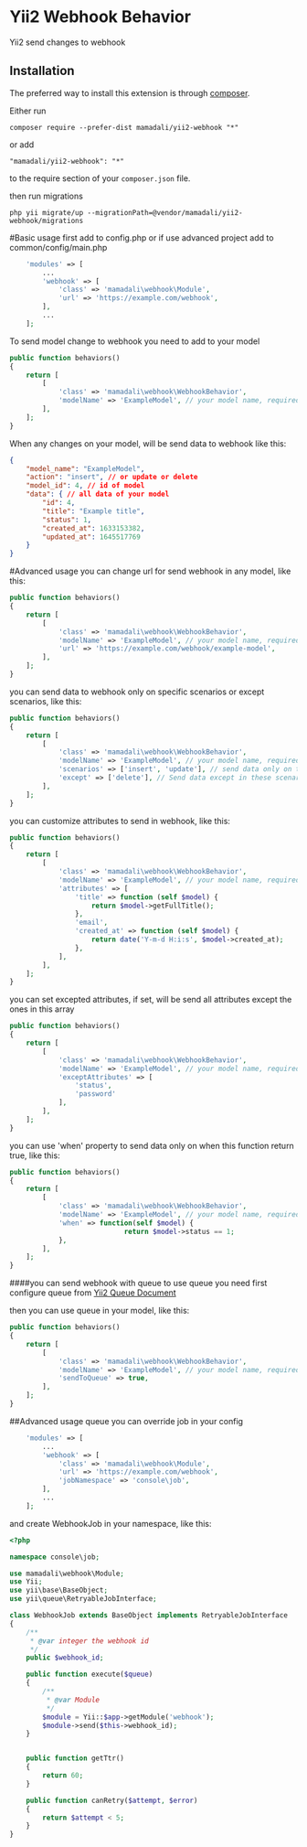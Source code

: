 Yii2 Webhook Behavior
=====================
Yii2 send changes to webhook

Installation
------------

The preferred way to install this extension is through [composer](http://getcomposer.org/download/).

Either run

```
composer require --prefer-dist mamadali/yii2-webhook "*"
```

or add

```
"mamadali/yii2-webhook": "*"
```

to the require section of your `composer.json` file.

then run migrations

```
php yii migrate/up --migrationPath=@vendor/mamadali/yii2-webhook/migrations
```

#Basic usage
first add to config.php or if use advanced project add to common/config/main.php

```php
    'modules' => [
        ...
        'webhook' => [
            'class' => 'mamadali\webhook\Module',
            'url' => 'https://example.com/webhook',
        ],
        ...
    ];
```

To send model change to webhook you need to add to your model
```php
public function behaviors()
{
    return [
		[
		    'class' => 'mamadali\webhook\WebhookBehavior',
			'modelName' => 'ExampleModel', // your model name, required. send model name in webhook data
		],
	];
}
```
When any changes on your model, will be send data to webhook like this:
```json
{
    "model_name": "ExampleModel",
    "action": "insert", // or update or delete
    "model_id": 4, // id of model
    "data": { // all data of your model
        "id": 4,
        "title": "Example title",
        "status": 1,
        "created_at": 1633153382,
        "updated_at": 1645517769
    }
}
```
#Advanced usage
you can change url for send webhook in any model, like this:
```php
public function behaviors()
{
	return [
		[
			'class' => 'mamadali\webhook\WebhookBehavior',
			'modelName' => 'ExampleModel', // your model name, required. send model name in webhook data
			'url' => 'https://example.com/webhook/example-model',
		],
	];
}
```

you can send data to webhook only on specific scenarios or except scenarios, like this:
```php
public function behaviors()
{
	return [
		[
			'class' => 'mamadali\webhook\WebhookBehavior',
			'modelName' => 'ExampleModel', // your model name, required. send model name in webhook data
			'scenarios' => ['insert', 'update'], // send data only on these scenarios
			'except' => ['delete'], // Send data except in these scenarios
		],
	];
}
```
you can customize attributes to send in webhook, like this:

```php
public function behaviors()
{
	return [
		[
		    'class' => 'mamadali\webhook\WebhookBehavior',
			'modelName' => 'ExampleModel', // your model name, required. send model name in webhook data
			'attributes' => [
				'title' => function (self $model) {
					return $model->getFullTitle();
				},
				'email',
				'created_at' => function (self $model) {
                    return date('Y-m-d H:i:s', $model->created_at);
                },
			],
		],
	];
}
```
you can set excepted attributes, if set, will be send all attributes except the ones in this array

```php
public function behaviors()
{
	return [
		[
		    'class' => 'mamadali\webhook\WebhookBehavior',
			'modelName' => 'ExampleModel', // your model name, required. send model name in webhook data
			'exceptAttributes' => [
				'status',
				'password'
			],
		],
	];
}
```
you can use 'when' property to send data only on when this function return true, like this:

```php
public function behaviors()
{
	return [
		[
		    'class' => 'mamadali\webhook\WebhookBehavior',
			'modelName' => 'ExampleModel', // your model name, required. send model name in webhook data
			'when' => function(self $model) {
                            return $model->status == 1;
			},
		],
	];
}
```

####you can send webhook with queue
to use queue you need first configure queue from [Yii2 Queue Document](https://github.com/yiisoft/yii2-queue/blob/master/docs/guide/README.md)

then you can use queue in your model, like this:

```php
public function behaviors()
{
	return [
		[
		    'class' => 'mamadali\webhook\WebhookBehavior',
			'modelName' => 'ExampleModel', // your model name, required. send model name in webhook data
			'sendToQueue' => true,
		],
	];
}
```

##Advanced usage queue
you can override job in your config

```php
    'modules' => [
        ...
        'webhook' => [
            'class' => 'mamadali\webhook\Module',
            'url' => 'https://example.com/webhook',
            'jobNamespace' => 'console\job',
        ],
        ...
    ];
```
and create WebhookJob in your namespace, like this:
```php
<?php

namespace console\job;

use mamadali\webhook\Module;
use Yii;
use yii\base\BaseObject;
use yii\queue\RetryableJobInterface;

class WebhookJob extends BaseObject implements RetryableJobInterface
{
	/**
	 * @var integer the webhook id
	 */
	public $webhook_id;

	public function execute($queue)
	{
		/**
		 * @var Module
		 */
		$module = Yii::$app->getModule('webhook');
		$module->send($this->webhook_id);
	}


	public function getTtr()
	{
		return 60;
	}

	public function canRetry($attempt, $error)
	{
		return $attempt < 5;
	}
}
```